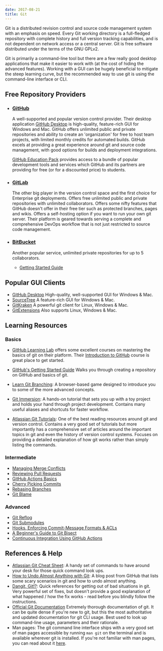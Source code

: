 ```yaml
---
date: 2017-08-21
title: Git
---
```

Git is a distributed revision control and source code management system with an emphasis on speed. Every Git working directory is a full-fledged repository with complete history and full version tracking capabilities, and is not dependent on network access or a central server. Git is free software distributed under the terms of the GNU GPLv2.

Git is primarily a command-line tool but there are a few really good desktop applications that make it easier to work with (at the cost of hiding the advanced features). Working with a GUI can be hugely beneficial to mitigate the steep learning curve, but the recommended way to use git is using the command-line interface or CLI.

## Free Repository Providers
- ### [GitHub](https://www.github.com/)
  A well-supported and popular version control provider. Their desktop application [GitHub Desktop](https://desktop.github.com/) is high-quality, feature-rich GUI for Windows and Mac. GitHub offers unlimited public and private repositories and ability to create an 'organization' for free to host team projects, with limited monthly credits for automated builds. GitHub excels at providing a great experience around git and source code management, with good options for builds and deployment integrations.

  [GitHub Education Pack](https://education.github.com/pack) provides access to a bundle of popular development tools and services which GitHub and its partners are providing for free (or for a discounted price) to students.
- ### [GitLab](https://gitlab.com/explore)
  The other big player in the version control space and the first choice for Enterprise git deployments. Offers free unlimited public and private repositories with unlimited collaborators. Offers some nifty features that GitHub doesn't offer in their free tier such as protected branches, pages and wikis. Offers a self-hosting option if you want to run your own git server. Their platform is geared towards serving a complete and comprehensive DevOps workflow that is not just restricted to source code management.

- ### [BitBucket](https://bitbucket.org/)
  Another popular service, unlimited private repositories for up to 5 collaborators.
  - [Getting Started Guide](https://confluence.atlassian.com/display/BITBUCKET/Bitbucket+101)

## Popular GUI Clients
- [GitHub Desktop](https://desktop.github.com/)
  High-quality, well-supported GUI for Windows & Mac.
- [SourceTree](https://www.sourcetreeapp.com/)
  A feature-rich GUI for Windows & Mac.
- [GitKraken](https://www.gitkraken.com/)
  A powerful git client for Linux, Windows & Mac.
- [GitExtensions](https://gitextensions.github.io/)
  Also supports Linux, Windows & Mac.

## Learning Resources

### Basics
- [GitHub Learning Lab](https://lab.github.com/) offers some excellent courses on mastering the basics of git on their platform. Their [Introduction to GitHub](https://lab.github.com/githubtraining/introduction-to-github) course is great place to get started.
- [GitHub's Getting Started Guide](https://help.github.com/)
  Walks you through creating a repository on GitHub and basics of git.

- [Learn Git Branching](https://learngitbranching.js.org/):
  A browser-based game designed to introduce you to some of the more advanced concepts.

- [Git Immersion](http://gitimmersion.com/):
A hands-on tutorial that sets you up with a toy project and holds your hand through project development. Contains many useful aliases and shortcuts for faster workflow.

- [Atlassian Git Tutorials](https://www.atlassian.com/git/tutorials):
One of the best reading resources around git and version control. Contains a very good set of tutorials but more importantly has a comprehensive set of articles around the important topics in git and even the history of version control systems. Focuses on providing a detailed explanation of how git works rather than simply listing the commands.

### Intermediate

- [Managing Merge Conflicts](https://lab.github.com/githubtraining/managing-merge-conflicts)
- [Reviewing Pull Requests](https://lab.github.com/githubtraining/reviewing-pull-requests)
- [GitHub Actions Basics](https://lab.github.com/githubtraining/github-actions:-hello-world)
- [Cherry Picking Commits](https://www.atlassian.com/git/tutorials/cherry-pick)
- [Rebasing Branches](https://docs.github.com/en/get-started/using-git/about-git-rebase)
- [Git Blame](https://www.atlassian.com/git/tutorials/inspecting-a-repository/git-blame)

### Advanced
- [Git Reflog](https://www.atlassian.com/git/tutorials/rewriting-history/git-reflog)
- [Git Submodules](https://git-scm.com/book/en/v2/Git-Tools-Submodules)
- [Hooks, Enforcing Commit-Message Formats & ACLs](https://git-scm.com/book/en/v2/Customizing-Git-An-Example-Git-Enforced-Policy)
- [A Beginner's Guide to Git Bisect](https://www.metaltoad.com/blog/beginners-guide-git-bisect-process-elimination)
- [Continuous Integration Using GitHub Actions](https://lab.github.com/githubtraining/github-actions:-continuous-integration)

## References & Help
- [Atlassian Git Cheat Sheet](https://www.atlassian.com/git/tutorials/atlassian-git-cheatsheet): A handy set of commands to have around your desk for those quick command look ups.
- [How to Undo Almost Anything with Git](https://github.blog/2015-06-08-how-to-undo-almost-anything-with-git/): A blog post from GitHub that lists some scary scenarios in git and how to undo almost anything.
- [Dangit, Git!?](https://dangitgit.com/): Quick references for getting out of bad situations in git. Very powerful set of fixes, but doesn't provide a good explanation of what happened / how the fix works - read before you blindly follow the instructions.
- [Official Git Documentation](http://git-scm.com/documentation)
Extremely thorough documentation of git. It can be quite dense if you're new to git, but this the most authoritative and updated documentation for git CLI usage. Best used to look up command-line usage, parameters and their rationale.
- Man pages: The git command line interface ships with a very good set of man pages accessible by running `man git` on the terminal and is available wherever git is installed. If you're not familiar with man pages, you can read about it [here](https://itsfoss.com/linux-man-page-guide/).
